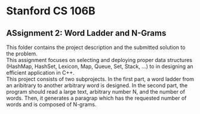 # Stanford CS 106B
## ASsignment 2: Word Ladder and N-Grams
This folder contains the project description and the submitted solution to the problem.<br>
This assignment focuses on selecting and deploying proper data structures (HashMap, HashSet, Lexicon, Map, Queue, Set, Stack, ...) to in designing an efficient application in C++.<br>
This project consists of two subprojects. In the first part, a word ladder from an aribitrary to another arbitrary word is designed. In the second part, the program should read a large text, arbitrary number N, and the number of words. Then, it generates a paragrap which has the requested number of words and is composed of N-grams.
